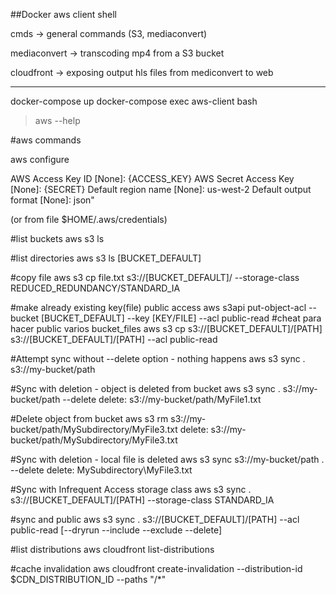 
##Docker aws client shell

cmds -> general commands (S3, mediaconvert)

mediaconvert -> transcoding mp4 from a S3 bucket

cloudfront -> exposing output hls files from mediconvert to web

-----

docker-compose up
docker-compose exec aws-client bash
 > aws --help

#aws commands

aws configure

AWS Access Key ID [None]: {ACCESS_KEY}
AWS Secret Access Key [None]: {SECRET}
Default region name [None]: us-west-2
Default output format [None]: json"

(or from file $HOME/.aws/credentials)

#list buckets
aws s3 ls

#list directories
aws s3 ls [BUCKET_DEFAULT]

#copy file
aws s3 cp file.txt s3://[BUCKET_DEFAULT]/ --storage-class REDUCED_REDUNDANCY/STANDARD_IA

#make already existing key(file) public access
aws s3api put-object-acl --bucket [BUCKET_DEFAULT] --key [KEY/FILE] --acl public-read
#cheat para hacer public varios bucket_files
aws s3 cp s3://[BUCKET_DEFAULT]/[PATH] s3://[BUCKET_DEFAULT]/[PATH] --acl public-read

#Attempt sync without --delete option - nothing happens
aws s3 sync . s3://my-bucket/path

#Sync with deletion - object is deleted from bucket
aws s3 sync . s3://my-bucket/path --delete
delete: s3://my-bucket/path/MyFile1.txt

#Delete object from bucket
aws s3 rm s3://my-bucket/path/MySubdirectory/MyFile3.txt
delete: s3://my-bucket/path/MySubdirectory/MyFile3.txt

#Sync with deletion - local file is deleted
aws s3 sync s3://my-bucket/path . --delete
delete: MySubdirectory\MyFile3.txt

#Sync with Infrequent Access storage class
aws s3 sync . s3://[BUCKET_DEFAULT]/[PATH] --storage-class STANDARD_IA

#sync and public
aws s3 sync . s3://[BUCKET_DEFAULT]/[PATH] --acl public-read [--dryrun --include --exclude --delete]

#list distributions
aws cloudfront list-distributions

#cache invalidation
aws cloudfront create-invalidation --distribution-id $CDN_DISTRIBUTION_ID --paths "/*"
